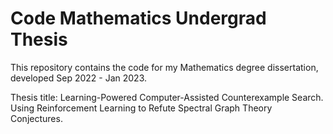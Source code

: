 Code Mathematics Undergrad Thesis
==============================

This repository contains the code for my Mathematics degree dissertation, developed Sep 2022 - Jan 2023.

Thesis title: Learning-Powered Computer-Assisted Counterexample Search. Using Reinforcement Learning to Refute Spectral Graph Theory Conjectures.
